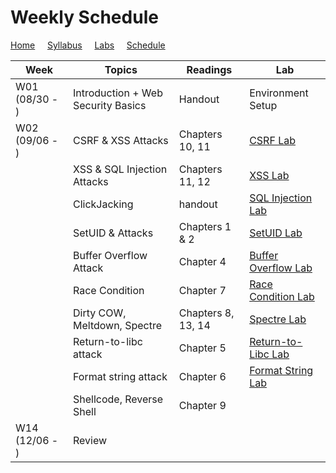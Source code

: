 # Weekly Schedule

[Home](./index.md) &nbsp;&nbsp;&nbsp; [Syllabus](./syllabus.md)  &nbsp;&nbsp;&nbsp; [Labs](./labs.md) &nbsp;&nbsp;&nbsp; [Schedule](./schedule.md)

| Week         | Topics | Readings  |  Lab |  
| ---          | ---    | --- | --- |
|W01 (08/30 - ) | Introduction + Web Security Basics| Handout | Environment Setup |
|W02 (09/06 - ) | CSRF & XSS Attacks | Chapters 10, 11 | [CSRF Lab](./labs.md) |
| | XSS & SQL Injection Attacks| Chapters 11, 12 | [XSS Lab](./labs.md) |
| | ClickJacking | handout | [SQL Injection Lab](./labs.md) |
| | SetUID & Attacks | Chapters 1 & 2 | [SetUID Lab](./labs.md) |
| | Buffer Overflow Attack | Chapter 4| [Buffer Overflow Lab](./labs.md) |
| | Race Condition | Chapter 7 | [Race Condition Lab](./labs.md) |
| | Dirty COW, Meltdown, Spectre | Chapters 8, 13, 14 | [Spectre Lab](./labs.md) |
| | Return-to-libc attack | Chapter 5 | [Return-to-Libc Lab](./labs.md)| 
| | Format string attack | Chapter 6 | [Format String Lab](./labs.md)|  
| | Shellcode, Reverse Shell | Chapter 9 | | 
|W14 (12/06 - ) | Review  | | | 

